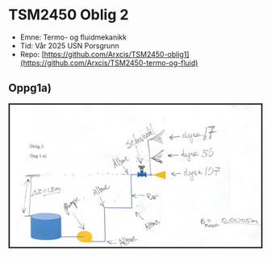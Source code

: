 # TSM2450 Oblig 2

- Emne: Termo- og fluidmekanikk
- Tid: Vår 2025 USN Porsgrunn
- Repo: [https://github.com/Arxcis/TSM2450-oblig1](https://github.com/Arxcis/TSM2450-termo-og-fluid)

## Oppg1a)
![image](./bilder/oblig2-oppg1.png)
